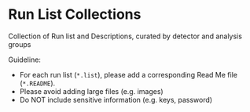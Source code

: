 # Run List Collections
Collection of Run list and Descriptions, curated by detector and analysis groups

Guideline: 
* For each run list (`*.list`), please add a corresponding Read Me file (`*.README`).
* Please avoid adding large files (e.g. images)
* Do NOT include sensitive information (e.g. keys, password)

